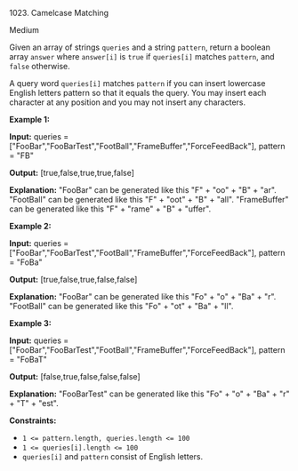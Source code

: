 1023\. Camelcase Matching

Medium

Given an array of strings `queries` and a string `pattern`, return a boolean array `answer` where `answer[i]` is `true` if `queries[i]` matches `pattern`, and `false` otherwise.

A query word `queries[i]` matches `pattern` if you can insert lowercase English letters pattern so that it equals the query. You may insert each character at any position and you may not insert any characters.

**Example 1:**

**Input:** queries = ["FooBar","FooBarTest","FootBall","FrameBuffer","ForceFeedBack"], pattern = "FB"

**Output:** [true,false,true,true,false]

**Explanation:** "FooBar" can be generated like this "F" + "oo" + "B" + "ar". "FootBall" can be generated like this "F" + "oot" + "B" + "all". "FrameBuffer" can be generated like this "F" + "rame" + "B" + "uffer".

**Example 2:**

**Input:** queries = ["FooBar","FooBarTest","FootBall","FrameBuffer","ForceFeedBack"], pattern = "FoBa"

**Output:** [true,false,true,false,false]

**Explanation:** "FooBar" can be generated like this "Fo" + "o" + "Ba" + "r". "FootBall" can be generated like this "Fo" + "ot" + "Ba" + "ll".

**Example 3:**

**Input:** queries = ["FooBar","FooBarTest","FootBall","FrameBuffer","ForceFeedBack"], pattern = "FoBaT"

**Output:** [false,true,false,false,false]

**Explanation:** "FooBarTest" can be generated like this "Fo" + "o" + "Ba" + "r" + "T" + "est".

**Constraints:**

*   `1 <= pattern.length, queries.length <= 100`
*   `1 <= queries[i].length <= 100`
*   `queries[i]` and `pattern` consist of English letters.